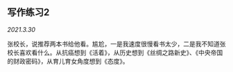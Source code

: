 

## 写作练习2

*2021.3.30*

张校长，说推荐两本书给他看。尴尬，一是我速度很慢看书太少，二是我不知道张校长喜欢看什么。从抗癌想到《活着》，从历史想到《丝绸之路新史》、《中央帝国的财政密码》，从育儿育女角度想到《态度》。

